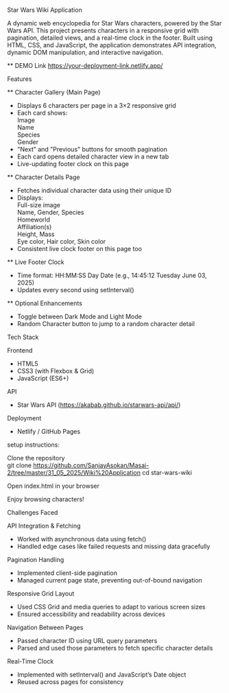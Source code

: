 Star Wars Wiki Application

A dynamic web encyclopedia for Star Wars characters, powered by the Star Wars API. This project presents characters in a responsive grid with pagination, detailed views, and a real-time clock in the footer. Built using HTML, CSS, and JavaScript, the application demonstrates API integration, dynamic DOM manipulation, and interactive navigation.

** DEMO Link https://your-deployment-link.netlify.app/

Features

** Character Gallery (Main Page)  
- Displays 6 characters per page in a 3×2 responsive grid  
- Each card shows:  
  Image  
  Name  
  Species  
  Gender  
- "Next" and "Previous" buttons for smooth pagination  
- Each card opens detailed character view in a new tab  
- Live-updating footer clock on this page  

** Character Details Page  
- Fetches individual character data using their unique ID  
- Displays:  
  Full-size image  
  Name, Gender, Species  
  Homeworld  
  Affiliation(s)  
  Height, Mass  
  Eye color, Hair color, Skin color  
- Consistent live clock footer on this page too  

** Live Footer Clock  
- Time format: HH:MM:SS Day Date (e.g., 14:45:12 Tuesday June 03, 2025)  
- Updates every second using setInterval()  

** Optional Enhancements  
- Toggle between Dark Mode and Light Mode  
- Random Character button to jump to a random character detail  

Tech Stack

Frontend  
- HTML5  
- CSS3 (with Flexbox & Grid)  
- JavaScript (ES6+)  

API  
- Star Wars API (https://akabab.github.io/starwars-api/api/)  

Deployment  
- Netlify / GitHub Pages  

setup instructions:

Clone the repository  
git clone https://github.com/SanjayAsokan/Masai-2/tree/master/31_05_2025/Wiki%20Application 
cd star-wars-wiki  

Open index.html in your browser  

Enjoy browsing characters!

Challenges Faced

API Integration & Fetching  
- Worked with asynchronous data using fetch()  
- Handled edge cases like failed requests and missing data gracefully  

Pagination Handling  
- Implemented client-side pagination  
- Managed current page state, preventing out-of-bound navigation  

Responsive Grid Layout  
- Used CSS Grid and media queries to adapt to various screen sizes  
- Ensured accessibility and readability across devices  

Navigation Between Pages  
- Passed character ID using URL query parameters  
- Parsed and used those parameters to fetch specific character details  

Real-Time Clock  
- Implemented with setInterval() and JavaScript’s Date object  
- Reused across pages for consistency  
